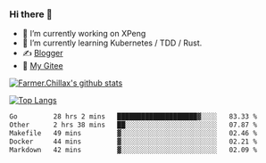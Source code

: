 ### Hi there 👋

- 🔭 I’m currently working on XPeng
- 🌱 I’m currently learning Kubernetes / TDD / Rust.
- ✍️ [Blogger](https://blog.farmer233.top)
- 🤔 [My Gitee](https://gitee.com/Farmer-chong)


[![Farmer.Chillax's github stats](https://github-readme-stats.vercel.app/api?username=FarmerChillax)](https://github.com/anuraghazra/github-readme-stats)

[![Top Langs](https://github-readme-stats.vercel.app/api/top-langs/?username=FarmerChillax&layout=compact&hide=html,css,javascript)](https://github.com/anuraghazra/github-readme-stats)


<a href="https://wakatime.com/@Farmer"> </a>
          <!--START_SECTION:waka-->

```txt
Go         28 hrs 2 mins   ████████████████████▓░░░░   83.33 %
Other      2 hrs 38 mins   ██░░░░░░░░░░░░░░░░░░░░░░░   07.87 %
Makefile   49 mins         ▓░░░░░░░░░░░░░░░░░░░░░░░░   02.46 %
Docker     44 mins         ▓░░░░░░░░░░░░░░░░░░░░░░░░   02.21 %
Markdown   42 mins         ▓░░░░░░░░░░░░░░░░░░░░░░░░   02.09 %
```

<!--END_SECTION:waka-->



<!--
**Farmer-chong/Farmer-chong** is a ✨ _special_ ✨ repository because its `README.md` (this file) appears on your GitHub profile.

Here are some ideas to get you started:

- 🔭 I’m currently working on ...
- 🌱 I’m currently learning ...
- 👯 I’m looking to collaborate on ...
- 🤔 I’m looking for help with ...
- 💬 Ask me about ...
- 📫 How to reach me: ...
- 😄 Pronouns: ...
- ⚡ Fun fact: ...
-->
